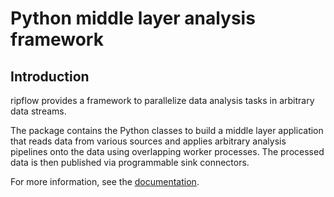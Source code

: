 # Python middle layer analysis framework

## Introduction

ripflow provides a framework to parallelize data analysis tasks in arbitrary data streams.

The package contains the Python classes to build a middle layer application that reads data from various sources and applies arbitrary analysis pipelines onto the data using overlapping worker processes. The processed data is then published via programmable sink connectors.

For more information, see the [documentation](https://mls.pages.desy.de/kaldera-electrons/python-doocs-middlelayer/).
